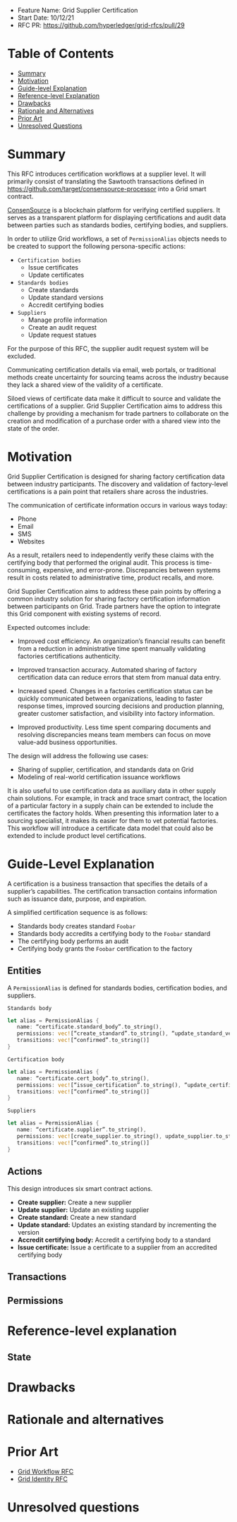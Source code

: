 - Feature Name: Grid Supplier Certification
- Start Date: 10/12/21
- RFC PR: https://github.com/hyperledger/grid-rfcs/pull/29

# Table of Contents

- [Summary](0000-certification.md#summary)
- [Motivation](0000-certification.md#motivation)
- [Guide-level Explanation](0000-certification.md#guide-level-explanation)
- [Reference-level Explanation](0000-certification.md#reference-level-explanation)
- [Drawbacks](0000-certification.md#drawbacks)
- [Rationale and Alternatives](0000-certification.md#rationale-and-alternatives)
- [Prior Art](0000-certification.md#prior-art)
- [Unresolved Questions](0000-certification.md#unresolved-questions)

# Summary
[summary]: #summary


This RFC introduces certification workflows at a supplier level.
It will primarily consist of translating the Sawtooth transactions defined in 
https://github.com/target/consensource-processor into a Grid smart contract.

[ConsenSource](https://github.com/target/consensource) is a blockchain platform 
for verifying certified suppliers. It serves as a 
transparent platform for displaying certifications and audit data 
between parties such as standards bodies, certifying bodies, and suppliers.

In order to utilize Grid workflows, a set of `PermissionAlias` objects needs to be
created to support the following persona-specific actions:
- `Certification bodies`
    - Issue certificates
    - Update certificates
- `Standards bodies`
    - Create standards
    - Update standard versions
    - Accredit certifying bodies
- `Suppliers`
    - Manage profile information
    - Create an audit request
    - Update request statues

For the purpose of this RFC, the supplier audit request system will be excluded.

Communicating certification details via email, web portals, or traditional 
methods create uncertainty for sourcing teams across the industry because 
they lack a shared view of the validity of a certificate. 

Siloed views of certificate data make it difficult to source and validate 
the certifications of a supplier. Grid Supplier Certification aims to 
address this challenge by providing a  mechanism for trade partners 
to collaborate on the creation and modification of a purchase order 
with a shared view into the state of the order.


# Motivation
[motivation]: #motivation

Grid Supplier Certification is designed for sharing factory certification 
data between industry participants. The discovery and validation of 
factory-level certifications is a pain point that retailers share across the industries. 

The communication of certificate information occurs in various ways today: 
  - Phone
  - Email
  - SMS
  - Websites

As a result, retailers need to independently verify these claims with the 
certifying body that performed the original audit. This process is 
time-consuming, expensive, and error-prone. Discrepancies between systems 
result in costs related to administrative time, product recalls, and more.

Grid Supplier Certification aims to address these pain points by
offering a common industry solution for sharing factory certification 
information between participants on Grid. Trade partners have the option to 
integrate this Grid component with existing systems of record.

Expected outcomes include: 

- Improved cost efficiency. An organization’s financial results can benefit 
  from a reduction in administrative time spent manually validating factories 
  certifications authenticity.

- Improved transaction accuracy. Automated sharing of factory certification 
  data can reduce errors that stem from manual data entry.

- Increased speed. Changes in a factories certification status can be quickly 
  communicated between organizations, leading to faster response times, improved 
  sourcing decisions and production planning, greater customer satisfaction, 
  and visibility into factory information.

- Improved productivity. Less time spent comparing documents and resolving 
  discrepancies means team members can focus on move value-add business opportunities.


The design will address the following use cases:

- Sharing of supplier, certification, and standards data on Grid
- Modeling of real-world certification issuance workflows

It is also useful to use certification data as auxiliary data in other supply chain solutions. 
For example, in track and trace smart contract, the location of a particular factory in a 
supply chain can be extended to include the certificates the factory holds. When presenting 
this information later to a sourcing specialist, it makes its easier for them to vet potential 
factories. This workflow will introduce a certificate data model that could also be extended 
to include product level certifications.


# Guide-Level Explanation
[guide-level-explanation]: #guide-level-explanation

A certification is a business transaction that specifies the details of a 
supplier’s capabilities. The certification transaction contains information 
such as issuance date, purpose, and expiration.

A simplified certification sequence is as follows:
  - Standards body creates standard `Foobar`
  - Standards body accredits a certifying body to the `Foobar` standard
  - The certifying body performs an audit
  - Certifying body grants the `Foobar` certification to the factory

## Entities

A `PermissionAlias` is defined for standards bodies, certification bodies, and suppliers.

`Standards body`

```rs
let alias = PermissionAlias {
   name: “certificate.standard_body”.to_string(),
   permissions: vec![“create_standard”.to_string(), “update_standard_version”.to_string(), “accredit_cert_body”.to_string() ],
   transitions: vec![“confirmed”.to_string()]
}
```

`Certification body`

```rs
let alias = PermissionAlias {
   name: “certificate.cert_body”.to_string(),
   permissions: vec![“issue_certification”.to_string(), “update_certification”.to_string()],
   transitions: vec![“confirmed”.to_string()]
}
```

`Suppliers`

```rs
let alias = PermissionAlias {
   name: “certificate.supplier”.to_string(),
   permissions: vec![create_supplier.to_string(), update_supplier.to_string()],
   transitions: vec![“confirmed”.to_string()]
}
```

## Actions
This design introduces six smart contract actions.

- **Create supplier:** Create a new supplier 
- **Update supplier:** Update an existing supplier
- **Create standard:** Create a new standard
- **Update standard:** Updates an existing standard by incrementing the version
- **Accredit certifying body:** Accredit a certifying body to a standard
- **Issue certificate:** Issue a certificate to a supplier from an accredited certifying body

## Transactions

## Permissions

# Reference-level explanation
[reference-level-explanation]: #reference-level-explanation

## State

# Drawbacks
[drawbacks]: #drawbacks


# Rationale and alternatives
[alternatives]: #alternatives


# Prior Art
[prior-art]: #prior-art
- [Grid Workflow RFC](https://github.com/hyperledger/grid-rfcs/pull/24)
- [Grid Identity RFC](https://github.com/hyperledger/grid-rfcs/pull/23)

# Unresolved questions
[unresolved]: #unresolved-questions


